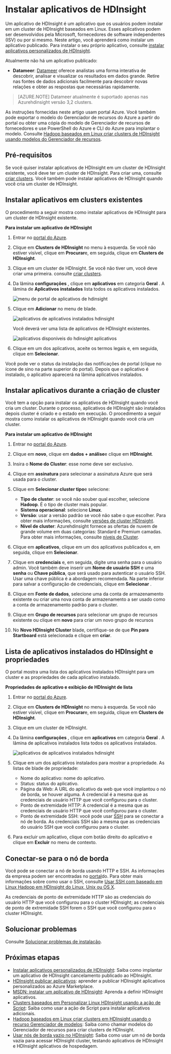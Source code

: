 <properties
    pageTitle="Instalar aplicativos do Hadoop em HDInsight | Microsoft Azure"
    description="Saiba como instalar os aplicativos de HDInsight em aplicativos de HDInsight."
    services="hdinsight"
    documentationCenter=""
    authors="mumian"
    manager="jhubbard"
    editor="cgronlun"
    tags="azure-portal"/>

<tags
    ms.service="hdinsight"
    ms.devlang="na"
    ms.topic="hero-article"
    ms.tgt_pltfrm="na"
    ms.workload="big-data"
    ms.date="09/14/2016"
    ms.author="jgao"/>

# <a name="install-hdinsight-applications"></a>Instalar aplicativos de HDInsight

Um aplicativo de HDInsight é um aplicativo que os usuários podem instalar em um cluster de HDInsight baseados em Linux. Esses aplicativos podem ser desenvolvidos pela Microsoft, fornecedores de software independentes (ISV) ou por si mesmo. Neste artigo, você aprenderá como instalar um aplicativo publicado. Para instalar o seu próprio aplicativo, consulte [instalar aplicativos personalizados de HDInsight](hdinsight-apps-install-custom-applications.md). 

Atualmente não há um aplicativo publicado:

- **Datameer**: [Datameer](http://www.datameer.com/documentation/display/DAS50/Home?ls=Partners&lsd=Microsoft&c=Partners&cd=Microsoft) oferece analistas uma forma interativa de descobrir, analisar e visualizar os resultados em dados grande. Retire nas fontes de dados adicionais facilmente para descobrir novas relações e obter as respostas que necessárias rapidamente.

>[AZURE.NOTE] Datameer atualmente é suportado apenas nas Azurehdinsight versão 3,2 clusters.

As instruções fornecidas neste artigo usam portal Azure. Você também pode exportar o modelo do Gerenciador de recursos do Azure a partir do portal ou obter uma cópia do modelo de Gerenciador de recursos de fornecedores e use PowerShell do Azure e CLI do Azure para implantar o modelo.  Consulte [Hadoop baseados em Linux criar clusters de HDInsight usando modelos do Gerenciador de recursos](hdinsight-hadoop-create-linux-clusters-arm-templates.md).

## <a name="prerequisites"></a>Pré-requisitos

Se você quiser instalar aplicativos de HDInsight em um cluster de HDInsight existente, você deve ter um cluster de HDInsight. Para criar uma, consulte [criar clusters](hdinsight-hadoop-linux-tutorial-get-started.md#create-cluster). Você também pode instalar aplicativos de HDInsight quando você cria um cluster de HDInsight.

## <a name="install-applications-to-existing-clusters"></a>Instalar aplicativos em clusters existentes

O procedimento a seguir mostra como instalar aplicativos de HDInsight para um cluster de HDInsight existente.

**Para instalar um aplicativo de HDInsight**

1. Entrar no [portal do Azure](https://portal.azure.com).
2. Clique em **Clusters de HDInsight** no menu à esquerda.  Se você não estiver visível, clique em **Procurar**e, em seguida, clique em **Clusters de HDInsight**.
3. Clique em um cluster de HDInsight.  Se você não tiver um, você deve criar uma primeira.  consulte [criar clusters](hdinsight-hadoop-linux-tutorial-get-started.md#create-cluster).
4. Da lâmina **configurações** , clique em **aplicativos** em categoria **Geral** . A lâmina de **Aplicativos instalados** lista todos os aplicativos instalados. 

    ![menu de portal de aplicativos de hdinsight](./media/hdinsight-apps-install-applications/hdinsight-apps-portal-menu.png)

5. Clique em **Adicionar** no menu de blade. 

    ![aplicativos de aplicativos instalados hdinsight](./media/hdinsight-apps-install-applications/hdinsight-apps-installed-apps.png)

    Você deverá ver uma lista de aplicativos de HDInsight existentes.

    ![aplicativos disponíveis do hdinsight aplicativos](./media/hdinsight-apps-install-applications/hdinsight-apps-list.png)

6. Clique em um dos aplicativos, aceite os termos legais e, em seguida, clique em **Selecionar**.

Você pode ver o status da instalação das notificações de portal (clique no ícone de sino na parte superior do portal). Depois que o aplicativo é instalado, o aplicativo aparecerá na lâmina aplicativos instalados.

## <a name="install-applications-during-cluster-creation"></a>Instalar aplicativos durante a criação de cluster

Você tem a opção para instalar os aplicativos de HDInsight quando você cria um cluster. Durante o processo, aplicativos de HDInsight são instalados depois cluster é criado e o estado em execução. O procedimento a seguir mostra como instalar os aplicativos de HDInsight quando você cria um cluster.

**Para instalar um aplicativo de HDInsight**

1. Entrar no [portal do Azure](https://portal.azure.com).
2. Clique em **novo**, clique em **dados + análise**e clique em **HDInsight**.
3. Insira o **Nome do Cluster**: esse nome deve ser exclusivo.
4. Clique em **assinatura** para selecionar a assinatura Azure que será usada para o cluster.
5. Clique em **Selecionar cluster tipo**e selecione:

    - **Tipo de cluster**: se você não souber qual escolher, selecione **Hadoop**. É o tipo de cluster mais popular.
    - **Sistema operacional**: selecione **Linux**.
    - **Versão**: usar a versão padrão se você não sabe o que escolher. Para obter mais informações, consulte [versões de cluster HDInsight](hdinsight-component-versioning.md).
    - **Nível de cluster**: Azurehdinsight fornece as ofertas de nuvem de grande volume em duas categorias: Standard e Premium camadas. Para obter mais informações, consulte [níveis de Cluster](hdinsight-hadoop-provision-linux-clusters.md#cluster-tiers).
6. Clique em **aplicativos**, clique em um dos aplicativos publicados e, em seguida, clique em **Selecionar**.
6. Clique em **credenciais** e, em seguida, digite uma senha para o usuário admin. Você também deve inserir um **Nome de usuário SSH** e uma **senha** ou **Chave pública**, que será usado para autenticar o usuário SSH. Usar uma chave pública é a abordagem recomendada. Na parte inferior para salvar a configuração de credenciais, clique em **Selecionar** .
8. Clique em **Fonte de dados**, selecione uma da conta de armazenamento existente ou criar uma nova conta de armazenamento a ser usado como a conta de armazenamento padrão para o cluster.
9. Clique em **Grupo de recursos** para selecionar um grupo de recursos existente ou clique em **novo** para criar um novo grupo de recursos

10. No **Novo HDInsight Cluster** blade, certifique-se de que **Pin para Startboard** está selecionada e clique em **criar**. 

## <a name="list-installed-hdinsight-apps-and-properties"></a>Lista de aplicativos instalados do HDInsight e propriedades

O portal mostra uma lista dos aplicativos instalados HDInsight para um cluster e as propriedades de cada aplicativo instalado.

**Propriedades de aplicativo e exibição de HDInsight de lista**

1. Entrar no [portal do Azure](https://portal.azure.com).
2. Clique em **Clusters de HDInsight** no menu à esquerda.  Se você não estiver visível, clique em **Procurar**e, em seguida, clique em **Clusters de HDInsight**.
3. Clique em um cluster de HDInsight.
4. Da lâmina **configurações** , clique em **aplicativos** em categoria **Geral** . A lâmina de aplicativos instalados lista todos os aplicativos instalados. 

    ![aplicativos de aplicativos instalados hdinsight](./media/hdinsight-apps-install-applications/hdinsight-apps-installed-apps-with-apps.png)

5. Clique em um dos aplicativos instalados para mostrar a propriedade. As listas de blade de propriedade:

    - Nome do aplicativo: nome do aplicativo.
    - Status: status do aplicativo. 
    - Página da Web: A URL do aplicativo da web que você implantou o nó de borda, se houver alguma. A credencial é a mesma que as credenciais de usuário HTTP que você configurou para o cluster.
    - Ponto de extremidade HTTP: A credencial é a mesma que as credenciais de usuário HTTP que você configurou para o cluster. 
    - Ponto de extremidade SSH: você pode usar [SSH](hdinsight-hadoop-linux-use-ssh-unix.md) para se conectar a nó de borda. As credenciais SSH são a mesma que as credenciais do usuário SSH que você configurou para o cluster.

6. Para excluir um aplicativo, clique com botão direito do aplicativo e clique em **Excluir** no menu de contexto.

## <a name="connect-to-the-edge-node"></a>Conectar-se para o nó de borda

Você pode se conectar a nó de borda usando HTTP e SSH. As informações da empresa podem ser encontradas no [portal](#list-installed-hdinsight-apps-and-properties)do. Para obter mais informações sobre como usar o SSH, consulte [Usar SSH com baseado em Linux Hadoop em HDInsight do Linux, Unix ou OS X](hdinsight-hadoop-linux-use-ssh-unix.md). 

As credenciais de ponto de extremidade HTTP são as credenciais do usuário HTTP que você configurou para o cluster HDInsight; as credenciais de ponto de extremidade SSH forem o SSH que você configurou para o cluster HDInsight.

## <a name="troubleshoot"></a>Solucionar problemas

Consulte [Solucionar problemas de instalação](hdinsight-apps-install-custom-applications.md#troubleshoot-the-installation).

## <a name="next-steps"></a>Próximas etapas

- [Instalar aplicativos personalizados de HDInsight](hdinsight-apps-install-custom-applications.md): Saiba como implantar um aplicativo de HDInsight cancelamento publicado ao HDInsight.
- [HDInsight publicar aplicativos](hdinsight-apps-publish-applications.md): aprender a publicar HDInsight aplicativos personalizados ao Azure Marketplace.
- [MSDN: instalar um aplicativo de HDInsight](https://msdn.microsoft.com/library/mt706515.aspx): Aprenda a definir HDInsight aplicativos.
- [Clusters baseados em Personalizar Linux HDInsight usando a ação de Script](hdinsight-hadoop-customize-cluster-linux.md): Saiba como usar a ação de Script para instalar aplicativos adicionais.
- [Hadoop baseados em Linux criar clusters em HDInsight usando o recurso Gerenciador de modelos](hdinsight-hadoop-create-linux-clusters-arm-templates.md): Saiba como chamar modelos do Gerenciador de recursos para criar clusters de HDInsight.
- [Usar nós de borda vazio no HDInsight](hdinsight-apps-use-edge-node.md): Saiba como usar um nó de borda vazia para acessar HDInsight cluster, testando aplicativos de HDInsight e HDInsight aplicativos de hospedagem.

